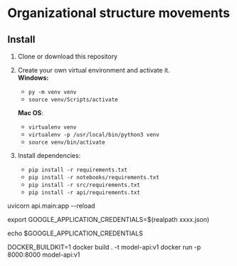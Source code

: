 # Organizational structure movements

## Install
1. Clone or download this repository
2. Create your own virtual environment and activate it.  
**Windows:**  
	* `py -m venv venv `  
	* `source venv/Scripts/activate`

	**Mac OS**:
	* `virtualenv venv`
	* `virtualenv -p /usr/local/bin/python3 venv`
	* `source venv/bin/activate`

3. Install dependencies: 
	* `pip install -r requirements.txt`
	* `pip install -r notebooks/requirements.txt`
	* `pip install -r src/requirements.txt`
	* `pip install -r api/requirements.txt`

uvicorn api.main:app --reload

export GOOGLE_APPLICATION_CREDENTIALS=$(realpath xxxx.json)

echo $GOOGLE_APPLICATION_CREDENTIALS

DOCKER_BUILDKIT=1 docker build . -t model-api:v1
docker run -p 8000:8000 model-api:v1